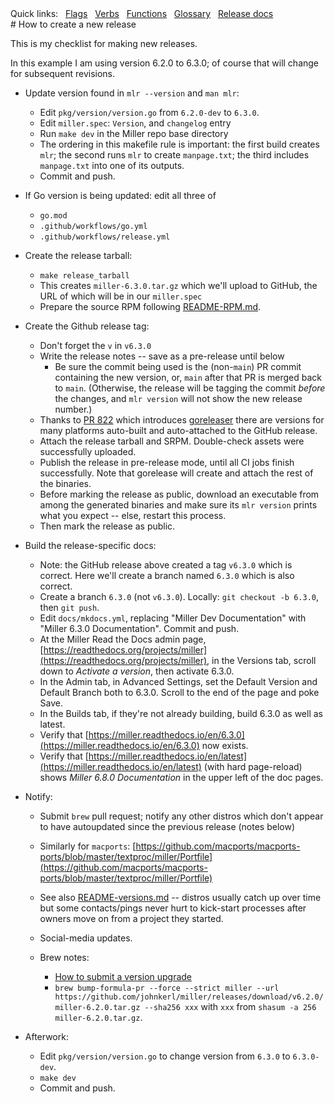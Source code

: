 <!---  PLEASE DO NOT EDIT DIRECTLY. EDIT THE .md.in FILE PLEASE. --->
<div>
<span class="quicklinks">
Quick links:
&nbsp;
<a class="quicklink" href="../reference-main-flag-list/index.html">Flags</a>
&nbsp;
<a class="quicklink" href="../reference-verbs/index.html">Verbs</a>
&nbsp;
<a class="quicklink" href="../reference-dsl-builtin-functions/index.html">Functions</a>
&nbsp;
<a class="quicklink" href="../glossary/index.html">Glossary</a>
&nbsp;
<a class="quicklink" href="../release-docs/index.html">Release docs</a>
</span>
</div>
# How to create a new release

This is my checklist for making new releases.

In this example I am using version 6.2.0 to 6.3.0; of course that will change for subsequent revisions.

* Update version found in `mlr --version` and `man mlr`:

    * Edit `pkg/version/version.go` from `6.2.0-dev` to `6.3.0`.
    * Edit `miller.spec`: `Version`, and `changelog` entry
    * Run `make dev` in the Miller repo base directory
    * The ordering in this makefile rule is important: the first build creates `mlr`; the second runs `mlr` to create `manpage.txt`; the third includes `manpage.txt` into one of its outputs.
    * Commit and push.

* If Go version is being updated: edit all three of

    * `go.mod`
    * `.github/workflows/go.yml`
    * `.github/workflows/release.yml`

* Create the release tarball:

    * `make release_tarball`
    * This creates `miller-6.3.0.tar.gz` which we'll upload to GitHub, the URL of which will be in our `miller.spec`
    * Prepare the source RPM following [README-RPM.md](https://github.com/johnkerl/miller/blob/main/README-RPM.md).

* Create the Github release tag:

    * Don't forget the `v` in `v6.3.0`
    * Write the release notes -- save as a pre-release until below
        * Be sure the commit being used is the (non-`main`) PR commit containing the new version, or, `main` after that PR is merged back to `main`. (Otherwise, the release will be tagging the commit _before_ the changes, and `mlr version` will not show the new release number.)
    * Thanks to [PR 822](https://github.com/johnkerl/miller/pull/822) which introduces [goreleaser](https://github.com/johnkerl/miller/blob/main/.goreleaser.yml) there are versions for many platforms auto-built and auto-attached to the GitHub release.
    * Attach the release tarball and SRPM. Double-check assets were successfully uploaded.
    * Publish the release in pre-release mode, until all CI jobs finish successfully. Note that gorelease will create and attach the rest of the binaries.
    * Before marking the release as public, download an executable from among the generated binaries and make sure its `mlr version` prints what you expect -- else, restart this process.
    * Then mark the release as public.

* Build the release-specific docs:

    * Note: the GitHub release above created a tag `v6.3.0` which is correct. Here we'll create a branch named `6.3.0` which is also correct.
    * Create a branch `6.3.0` (not `v6.3.0`). Locally: `git checkout -b 6.3.0`, then `git push`.
    * Edit `docs/mkdocs.yml`, replacing "Miller Dev Documentation" with "Miller 6.3.0 Documentation". Commit and push.
    * At the Miller Read the Docs admin page, [https://readthedocs.org/projects/miller](https://readthedocs.org/projects/miller), in the Versions tab, scroll down to _Activate a version_, then activate 6.3.0.
    * In the Admin tab, in Advanced Settings, set the Default Version and Default Branch both to 6.3.0. Scroll to the end of the page and poke Save.
    * In the Builds tab, if they're not already building,  build 6.3.0 as well as latest.
    * Verify that [https://miller.readthedocs.io/en/6.3.0](https://miller.readthedocs.io/en/6.3.0) now exists.
    * Verify that [https://miller.readthedocs.io/en/latest](https://miller.readthedocs.io/en/latest) (with hard page-reload) shows _Miller 6.8.0 Documentation_ in the upper left of the doc pages.

* Notify:

    * Submit `brew` pull request; notify any other distros which don't appear to have autoupdated since the previous release (notes below)
    * Similarly for `macports`: [https://github.com/macports/macports-ports/blob/master/textproc/miller/Portfile](https://github.com/macports/macports-ports/blob/master/textproc/miller/Portfile)
    * See also [README-versions.md](https://github.com/johnkerl/miller/blob/main/README-versions.md) -- distros usually catch up over time but some contacts/pings never hurt to kick-start processes after owners move on from a project they started.
    * Social-media updates.
    * Brew notes:

        * [How to submit a version upgrade](https://github.com/Homebrew/homebrew-core/blob/HEAD/CONTRIBUTING.md#to-submit-a-version-upgrade-for-the-foo-formula)
        * `brew bump-formula-pr --force --strict miller --url https://github.com/johnkerl/miller/releases/download/v6.2.0/miller-6.2.0.tar.gz --sha256 xxx` with `xxx` from `shasum -a 256 miller-6.2.0.tar.gz`.

* Afterwork:

    * Edit `pkg/version/version.go` to change version from `6.3.0` to `6.3.0-dev`.
    * `make dev`
    * Commit and push.
